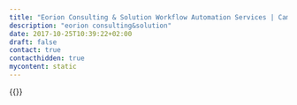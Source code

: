 ```yaml
---
title: "Eorion Consulting & Solution Workflow Automation Services | Camunda BPM"
description: "eorion consulting&solution"
date: 2017-10-25T10:39:22+02:00
draft: false
contact: true
contacthidden: true
mycontent: static
---
```

{{<partner-single
company="eorion consulting&solution"
type="si"
website="http://www.eorionsolution.com"
countrycode="CN"
city="Shanghai"
description="EORION consulting&solution is a  IT consulting and software developing company. We provide CIOaaS service (CIO/CTO as a Service) to our customer and offering a comprehensive suite of business process management related applications (such as BPMS, PDA application, SRM system)."
siregion="apac"
level="certified"
logo="//images.ctfassets.net/vpidbgnakfvf/3xN2azYM8a0OS0wMTLPKn2/2e5147ff59c4e36852106f6c8e368d55/eorion_consulting_solution_logo.png">}}